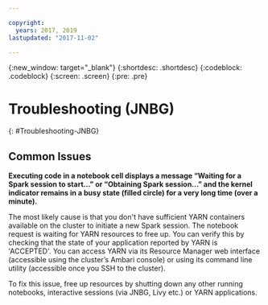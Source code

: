 ```yaml
---

copyright:
  years: 2017, 2019
lastupdated: "2017-11-02"

---
```


<!-- Attribute definitions -->
{:new_window: target="_blank"}
{:shortdesc: .shortdesc}
{:codeblock: .codeblock}
{:screen: .screen}
{:pre: .pre}


# Troubleshooting (JNBG)
{: #Troubleshooting-JNBG}

## Common Issues

**Executing code in a notebook cell displays a message “Waiting for a Spark session to start...” or “Obtaining Spark session...” and the kernel indicator remains in a busy state (filled circle) for a very long time (over a minute).**

The most likely cause is that you don't have sufficient YARN containers available on the cluster to initiate a new Spark session. The notebook request is waiting for YARN resources to free up. You can verify this by checking that the state of your application reported by YARN is 'ACCEPTED'. You can access YARN via its Resource Manager web interface (accessible using the cluster’s Ambari console) or using its command line utility (accessible once you SSH to the cluster).

To fix this issue, free up resources by shutting down any other running notebooks, interactive sessions (via JNBG, Livy etc.) or YARN applications.
